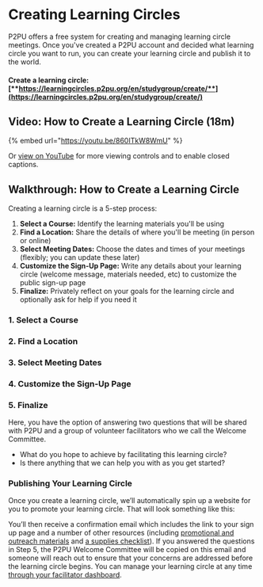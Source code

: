 # Creating Learning Circles

P2PU offers a free system for creating and managing learning circle meetings. Once you've created a P2PU account and decided what learning circle you want to run, you can create your learning circle and publish it to the world.

#### **Create a learning circle:** [**https://learningcircles.p2pu.org/en/studygroup/create/**](https://learningcircles.p2pu.org/en/studygroup/create/) 

## Video: How to Create a Learning Circle \(18m\)

{% embed url="https://youtu.be/860ITkW8WmU" %}

Or [view on YouTube](https://youtu.be/860ITkW8WmU) for more viewing controls and to enable closed captions.

## Walkthrough: How to Create a Learning Circle

Creating a learning circle is a 5-step process:

1. **Select a Course:** Identify the learning materials you'll be using
2. **Find a Location:** Share the details of where you'll be meeting \(in person or online\)
3. **Select Meeting Dates:** Choose the dates and times of your meetings \(flexibly; you can update these later\)
4. **Customize the Sign-Up Page:** Write any details about your learning circle \(welcome message, materials needed, etc\) to customize the public sign-up page
5. **Finalize:** Privately reflect on your goals for the learning circle and optionally ask for help if you need it

### 1. Select a Course

### 2. Find a Location

### 3. Select Meeting Dates

### 4. Customize the Sign-Up Page

### 5. Finalize

Here, you have the option of answering two questions that will be shared with P2PU and a group of volunteer facilitators who we call the Welcome Committee.

* What do you hope to achieve by facilitating this learning circle?
* Is there anything that we can help you with as you get started?

### Publishing Your Learning Circle

Once you create a learning circle, we’ll automatically spin up a website for you to promote your learning circle. That will look something like this:

You’ll then receive a confirmation email which includes the link to your sign up page and a number of other resources \(including [promotional and outreach materials](https://community.p2pu.org/c/learning-circles/promotion-and-outreach) and [a supplies checklist](https://community.p2pu.org/c/learning-circles/creating-a-learning-circle)\). If you answered the questions in Step 5, the P2PU Welcome Committee will be copied on this email and someone will reach out to ensure that your concerns are addressed before the learning circle begins. You can manage your learning circle at any time [through your facilitator dashboard](https://learningcircles.p2pu.org/en/). 

